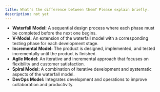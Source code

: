 ```yaml
---
title: What's the difference between them? Please explain briefly.
description: not yet
---
```

<ul>
<li><strong>Waterfall Model:</strong> A sequential design process where each phase must be completed before the next one begins.</li>
<li><strong>V-Model:</strong> An extension of the waterfall model with a corresponding testing phase for each development stage.</li>
<li><strong>Incremental Model:</strong> The product is designed, implemented, and tested incrementally until the product is finished.</li>
<li><strong>Agile Model:</strong> An iterative and incremental approach that focuses on flexibility and customer satisfaction.</li>
<li><strong>Spiral Model:</strong> A combination of iterative development and systematic aspects of the waterfall model.</li>
<li><strong>DevOps Model:</strong> Integrates development and operations to improve collaboration and productivity.</li>
</ul>

